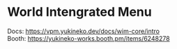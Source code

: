 # World Intengrated Menu

Docs: https://vpm.yukineko.dev/docs/wim-core/intro  
Booth: https://yukineko-works.booth.pm/items/6248278